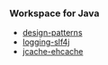 ### Workspace for Java
- [design-patterns](https://github.com/bs-public/ws-java/tree/main/design-patterns)
- [logging-slf4j](https://github.com/bs-public/ws-java/tree/main/logging-slf4j)
- [jcache-ehcache](https://github.com/bs-public/ws-java/tree/main/jcache-ehcache)
